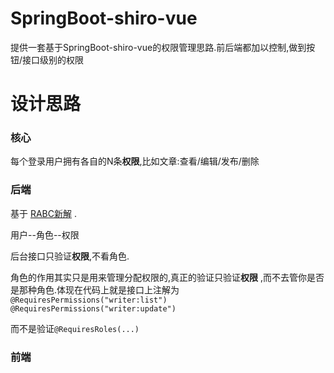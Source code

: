 # SpringBoot-shiro-vue
提供一套基于SpringBoot-shiro-vue的权限管理思路.前后端都加以控制,做到按钮/接口级别的权限

# 设计思路

### 核心

 每个登录用户拥有各自的N条**权限**,比如文章:查看/编辑/发布/删除

### 后端

基于 [RABC新解](http://globeeip.iteye.com/blog/1236167) . 

用户--角色--权限

后台接口只验证**权限**,不看角色.

角色的作用其实只是用来管理分配权限的,真正的验证只验证**权限** ,而不去管你是否是那种角色.体现在代码上就是接口上注解为```@RequiresPermissions("writer:list")``` ```@RequiresPermissions("writer:update")```  

而不是验证```@RequiresRoles(...)```  

### 前端

